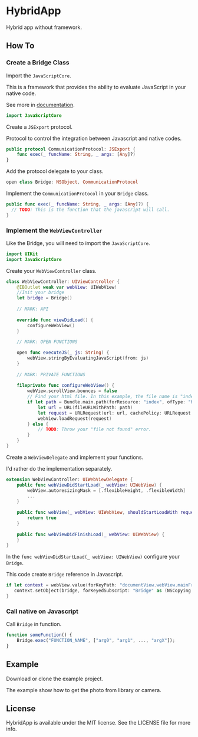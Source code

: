 # HybridApp
Hybrid app without framework.
## How To
### Create a Bridge Class
Import the `JavaScriptCore`.

This is a framework that provides the ability to evaluate JavaScript in your native code.

See more in [documentation](https://developer.apple.com/documentation/javascriptcore).
```swift
import JavaScriptCore
```
Create a `JSExport` protocol.

Protocol to control the integration between Javascript and native codes.
```swift
public protocol CommunicationProtocol: JSExport {
    func exec(_ funcName: String, _ args: [Any]?)
}
```
Add the protocol delegate to your class.
```swift
open class Bridge: NSObject, CommunicationProtocol
```
Implement the `CommunicationProtocol` in your `Bridge` class.
```swift
public func exec(_ funcName: String, _ args: [Any]?) {
  // TODO: This is the function that the javascript will call.
}
```
### Implement the `WebViewController`
Like the Bridge, you will need to import the `JavaScriptCore`. 
```swift
import UIKit
import JavaScriptCore
```
Create your `WebViewController` class.
```swift
class WebViewController: UIViewController {
    @IBOutlet weak var webView: UIWebView!
    //Init your bridge
    let bridge = Bridge()
    
    // MARK: API
    
    override func viewDidLoad() {
        configureWebView()
    }
    
    // MARK: OPEN FUNCTIONS

    open func executeJS(_ js: String) {
        webView.stringByEvaluatingJavaScript(from: js)
    }
    
    // MARK: PRIVATE FUNCTIONS
    
    fileprivate func configureWebView() {
        webView.scrollView.bounces = false
        // Find your html file. In this example, the file name is "index.html"
        if let path = Bundle.main.path(forResource: "index", ofType: "html") {
            let url = URL(fileURLWithPath: path)
            let request = URLRequest(url: url, cachePolicy: URLRequest.CachePolicy.useProtocolCachePolicy, timeoutInterval: 20.0)
            webView.loadRequest(request)
        } else {
            // TODO: Throw your "file not found" error.
        }
    }
}
```
Create a `WebViewDelegate` and implement your functions.

I'd rather do the implementation separately.
```swift
extension WebViewController: UIWebViewDelegate {
    public func webViewDidStartLoad(_ webView: UIWebView) {
        webView.autoresizingMask = [.flexibleHeight, .flexibleWidth]
        ...
    }
    
    public func webView(_ webView: UIWebView, shouldStartLoadWith request: URLRequest, navigationType: UIWebViewNavigationType) -> Bool {
        return true
    }
    
    public func webViewDidFinishLoad(_ webView: UIWebView) {
    }
}
```
In the `func webViewDidStartLoad(_ webView: UIWebView)` configure your `Bridge`.

This code create `Bridge` reference in Javascript.
```swift
if let context = webView.value(forKeyPath: "documentView.webView.mainFrame.javaScriptContext") as? JSContext {
   context.setObject(bridge, forKeyedSubscript: "Bridge" as (NSCopying & NSObjectProtocol)!)
}
```
### Call native on Javascript
Call `Bridge` in function.
```javascript
function someFunction() {
    Bridge.exec("FUNCTION_NAME", ["arg0", "arg1", ..., "argX"]);
}
```
## Example
Download or clone the example project.

The example show how to get the photo from library or camera.
## License
HybridApp is available under the MIT license. See the LICENSE file for more info.

